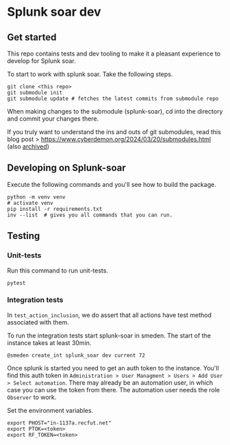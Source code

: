 # Splunk soar dev

## Get started

This repo contains tests and dev tooling to make it a pleasant experience to develop for Splunk soar.

To start to work with splunk soar. Take the following steps.

```shell
git clone <this repo>
git submodule init
git submodule update # fetches the latest commits from submodule repo
```

When making changes to the submodule (splunk-soar), cd into the directory and commit your changes there.

If you truly want to understand the ins and outs of git submodules, read this blog post > https://www.cyberdemon.org/2024/03/20/submodules.html (also [archived](https://archive.is/Q3QOz))

## Developing on Splunk-soar

Execute the following commands and you'll see how to build the package.

```shell
python -m venv venv
# activate venv
pip install -r requirements.txt
inv --list  # gives you all commands that you can run.
```

## Testing

### Unit-tests

Run this command to run unit-tests.
```
pytest
```

### Integration tests

In `test_action_inclusion`, we do assert that all actions have test method associated with them.

To run the integration tests start splunk-soar in smeden. The start of the instance takes at least 30min.

```
@smeden create_int splunk_soar dev current 72
```

Once splunk is started you need to get an auth token to the instance. You'll find this auth token in `Administration > User Managment > Users > Add User > Select automation`. There may already be an automation user, in which case you can use the token from there. The automation user needs the role `Observer` to work.

Set the environment variables.
```
export PHOST="in-1137a.recfut.net"
export PTOK=<token>
export RF_TOKEN=<token>
```
